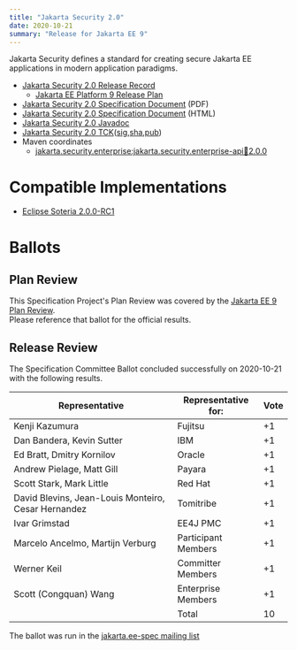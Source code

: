 ```yaml
---
title: "Jakarta Security 2.0"
date: 2020-10-21
summary: "Release for Jakarta EE 9"
---
```

Jakarta Security defines a standard for creating secure Jakarta EE applications in modern application paradigms.

* [Jakarta Security 2.0 Release Record](https://projects.eclipse.org/projects/ee4j.es/releases/2.0)
  * [Jakarta EE Platform 9 Release Plan](https://eclipse-ee4j.github.io/jakartaee-platform/jakartaee9/JakartaEE9ReleasePlan)
* [Jakarta Security 2.0 Specification Document](./jakarta-security-spec-2.0.pdf) (PDF)
* [Jakarta Security 2.0 Specification Document](./jakarta-security-spec-2.0.html) (HTML)
* [Jakarta Security 2.0 Javadoc](./apidocs)
* [Jakarta Security 2.0 TCK](https://download.eclipse.org/jakartaee/security/2.0/jakarta-security-tck-2.0.0.zip)([sig](https://download.eclipse.org/jakartaee/security/2.0/jakarta-security-tck-2.0.0.zip.sig),[sha](https://download.eclipse.org/jakartaee/security/2.0/jakarta-security-tck-2.0.0.zip.sha256),[pub](https://raw.githubusercontent.com/jakartaee/specification-committee/master/jakartaee-spec-committee.pub))
* Maven coordinates
  * [jakarta.security.enterprise:jakarta.security.enterprise-api:jar:2.0.0](https://search.maven.org/artifact/jakarta.security.enterprise/jakarta.security.enterprise-api/2.0.0/jar)

# Compatible Implementations

* [Eclipse Soteria 2.0.0-RC1](https://eclipse-ee4j.github.io/soteria)

# Ballots

## Plan Review

[//]: # (For Jakarta EE 9, the Platform Plan Review covered 95% of the Specification Projects.  For those Projects, just use the following statement in this Plan Review section:)

This Specification Project's Plan Review was covered by the [Jakarta EE 9 Plan Review](https://jakarta.ee/specifications/platform/9/).  
Please reference that ballot for the official results.

[//]: # (If your Project was required to do a standalone Plan Review...  You'll need to perform an official Plan Review ballot and record the results here.)

## Release Review

The Specification Committee Ballot concluded successfully on 2020-10-21 with the following results.

| Representative                                        | Representative for: | Vote |
|-------------------------------------------------------|---------------------|------|
| Kenji Kazumura                                        | Fujitsu             |   +1  |
| Dan Bandera, Kevin Sutter                             | IBM                 |   +1  |
| Ed Bratt, Dmitry Kornilov                             | Oracle              |   +1  |
| Andrew Pielage, Matt Gill                             | Payara              |   +1  |
| Scott Stark, Mark Little                              | Red Hat             |   +1  |
| David Blevins, Jean-Louis Monteiro, Cesar Hernandez   | Tomitribe           |   +1  |
| Ivar Grimstad                                         | EE4J PMC            |   +1  |
| Marcelo Ancelmo, Martijn Verburg                      | Participant Members |   +1  |
| Werner Keil                                           | Committer Members   |   +1  |
| Scott (Congquan) Wang                                 |Enterprise Members   |   +1  |
|                                                       | Total               |  10  |

The ballot was run in the [jakarta.ee-spec mailing list](https://www.eclipse.org/lists/jakarta.ee-spec/msg01004.html)
